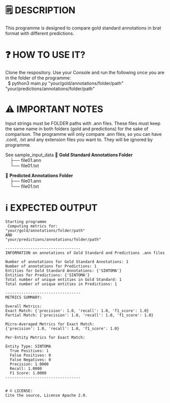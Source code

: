 # 🗒️ DESCRIPTION
This programme is designed to compare gold standard annotations in brat format with different predictions.

# ❓ HOW TO USE IT?
Clone the respository.
Use your Console and run the following once you are in the folder of the programme: \
&nbsp; $ python3 main.py "your/gold/annotations/folder/path" "your/predictions/annotations/folder/path"

# ⚠️ IMPORTANT NOTES
Input strings must be FOLDER paths with .ann files.
These files must keep the same name in both folders (gold and predictions) for the sake of comparison.
The programme will only compare .ann files, so you can have .conll, .txt and any extension files you want to. They will be ignored by programme.

See sample_input_data
📂 **Gold Standard Annotations Folder**  
&nbsp;&nbsp;&nbsp;&nbsp;├── file01.ann  
&nbsp;&nbsp;&nbsp;&nbsp;└── file01.txt  

📂 **Predicted Annotations Folder**  
&nbsp;&nbsp;&nbsp;&nbsp;├── file01.ann  
&nbsp;&nbsp;&nbsp;&nbsp;└── file01.txt  

# ℹ️ EXPECTED OUTPUT
```
Starting programme
 Computing metrics for:
"your/gold/annotations/folder/path" 
AND
"your/predictions/annotations/folder/path"

---------------------------------
INFORMATION on annotations of Gold Standard and Predictions .ann files

Number of annotations for Gold Standard Annotations: 1
Number of annotations for Predictions: 1
Entities for Gold Standard Annotations: {'SINTOMA'}
Entities for Predictions: {'SINTOMA'}
Total number of unique entities in Gold Standard: 1
Total number of unique entities in Predictions: 1

---------------------------------
METRICS SUMMARY:

Overall Metrics:
Exact Match: {'precision': 1.0, 'recall': 1.0, 'f1_score': 1.0}
Partial Match: {'precision': 1.0, 'recall': 1.0, 'f1_score': 1.0}

Micro-Averaged Metrics for Exact Match:
{'precision': 1.0, 'recall': 1.0, 'f1_score': 1.0}

Per-Entity Metrics for Exact Match:

Entity Type: SINTOMA
  True Positives: 1
  False Positives: 0
  False Negatives: 0
  Precision: 1.0000
  Recall: 1.0000
  F1 Score: 1.0000
---------------------------------


# ©️ LICENSE: 
Cite the source, License Apache 2.0.
